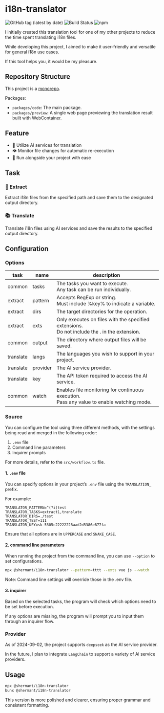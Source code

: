 # i18n-translator

![GitHub tag (latest by date)](https://img.shields.io/github/v/tag/ShermanTsang/i18n-translator?label=version)
![Build Status](https://github.com/ShermanTsang/i18n-translator/actions/workflows/npm-publish.yml/badge.svg)
![npm](https://img.shields.io/npm/dt/@shermant/logger)

I initially created this translation tool for one of my other projects to reduce the time spent translating i18n files.

While developing this project, I aimed to make it user-friendly and versatile for general i18n use cases.

If this tool helps you, it would be my pleasure.

## Repository Structure

This project is a [monorepo](https://en.wikipedia.org/wiki/Monorepo).

Packages:
- `packages/code`: The main package.
- `packages/preview`: A single web page previewing the translation result built with WebContainer.

## Feature

- 🤖 Utilize AI services for translation
- 👁️ Monitor file changes for automatic re-execution
- 🙌 Run alongside your project with ease

## Task

### 🔎 Extract

Extract i18n files from the specified path and save them to the designated output directory.

### 📚 Translate

Translate i18n files using AI services and save the results to the specified output directory.

## Configuration

### Options

| task      | name     | description                                                                                      |
|-----------|----------|--------------------------------------------------------------------------------------------------|
| common    | tasks    | The tasks you want to execute.<br/>Any task can be run individually.                             |
| extract   | pattern  | Accepts RegExp or string.<br/>Must include %key% to indicate a variable.                         |
| extract   | dirs     | The target directories for the operation.                                                        |
| extract   | exts     | Only executes on files with the specified extensions.<br/>Do not include the . in the extension. |
| common    | output   | The directory where output files will be saved.                                                  |
| translate | langs    | The languages you wish to support in your project.                                               |
| translate | provider | The AI service provider.                                                                         |
| translate | key      | The API token required to access the AI service.                                                 |
| common    | watch    | Enables file monitoring for continuous execution.<br/>Pass any value to enable watching mode.    |

### Source

You can configure the tool using three different methods, with the settings being read and merged in the following
order:

1. `.env` file
2. Command line parameters
3. Inquirer prompts

For more details, refer to the `src/workflow.ts` file.

#### 1. `.env` file

You can specify options in your project’s `.env` file using the `TRANSLATION_` prefix.

For example:

```text
TRANSLATOR_PATTERN=^(?i)test
TRANSLATOR_TASKS=extract1,translate
TRANSLATOR_DIRS=./test
TRANSLATOR_TEST=111
TRANSLATOR_KEY=sk-5805c22222228aad2d5386e877fa
```

Ensure that all options are in `UPPERCASE` and `SNAKE_CASE`.

#### 2. command line parameters

When running the project from the command line, you can use `--option` to set configurations.

```bash
npx @shermant/i18n-translator --pattern=tttt --exts vue js --watch
```

Note: Command line settings will override those in the .env file.

#### 3. inquirer

Based on the selected tasks, the program will check which options need to be set before execution.

If any options are missing, the program will prompt you to input them through an inquirer flow.

### Provider

As of 2024-09-02, the project supports `deepseek` as the AI service provider.

In the future, I plan to integrate `LangChain` to support a variety of AI service providers.

## Usage

```bash
npx @shermant/i18n-translator
bunx @shermant/i18n-translator
```

This version is more polished and clearer, ensuring proper grammar and consistent formatting.



